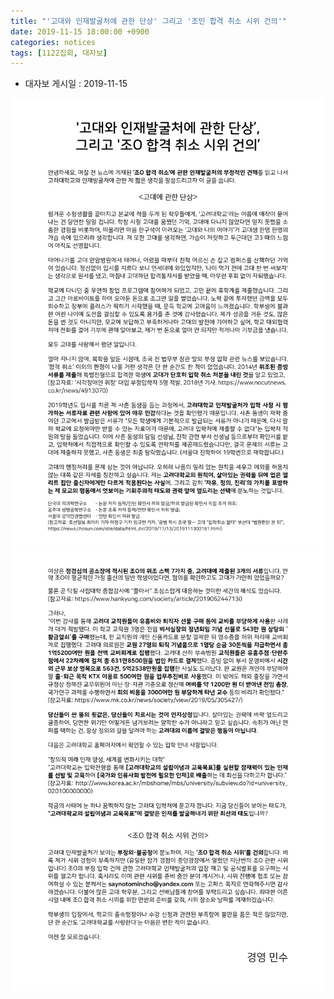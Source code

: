 ```yaml
---
title: "'고대와 인재발굴처에 관한 단상' 그리고 '조민 합격 취소 시위 건의'"
date: 2019-11-15 18:00:00 +0900
categories: notices
tags: [1122집회, 대자보]
---
```


* 대자보 게시일 : 2019-11-15

![](/images/wp01-01.jpg) 
![](/images/wp01-02.jpg) 
